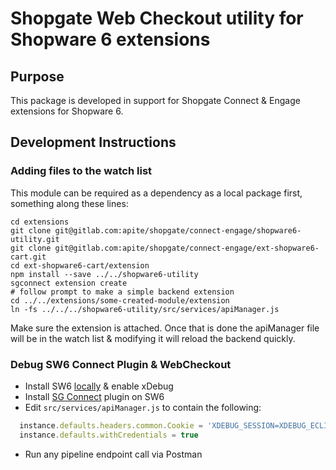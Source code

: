 # Shopgate Web Checkout utility for Shopware 6 extensions

## Purpose
This package is developed in support for Shopgate Connect & Engage extensions for Shopware 6.

## Development Instructions

### Adding files to the watch list

This module can be required as a dependency as a local package first, something along these lines:

```shell
cd extensions
git clone git@gitlab.com:apite/shopgate/connect-engage/shopware6-utility.git
git clone git@gitlab.com:apite/shopgate/connect-engage/ext-shopware6-cart.git
cd ext-shopware6-cart/extension
npm install --save ../../shopware6-utility
sgconnect extension create
# follow prompt to make a simple backend extension
cd ../../extensions/some-created-module/extension
ln -fs ../../../shopware6-utility/src/services/apiManager.js
```

Make sure the extension is attached. Once that is done the apiManager file will be in the watch list 
& modifying it will reload the backend quickly.

### Debug SW6 Connect Plugin & WebCheckout

- Install SW6 [locally](https://docs.dockware.io/use-dockware/advanced-run) & enable xDebug
- Install [SG Connect](https://gitlab.com/apite/shopgate/shopware6/shopgate-connect) plugin on SW6
- Edit `src/services/apiManager.js` to contain the following:

```javascript
  instance.defaults.headers.common.Cookie = 'XDEBUG_SESSION=XDEBUG_ECLIPSE;'
  instance.defaults.withCredentials = true
```
- Run any pipeline endpoint call via Postman
